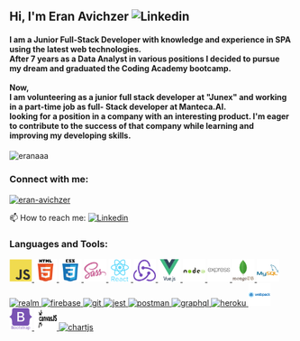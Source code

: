 <h2 align="left">Hi, I'm Eran Avichzer  <img
    alt="Linkedin"
    src="https://img.shields.io/badge/linkedin-0077B5?logo=linkedin&logoColor=white&style=flat"
  />
</h2>
<h4 align="left">I am a Junior Full-Stack Developer with knowledge and experience in SPA using the latest web
   technologies.
   <br />
   After 7 years as a Data Analyst in various positions I decided to pursue my dream and graduated the Coding Academy
   bootcamp.
   <br /> <br />
   Now,
   <br />
   I am volunteering as a junior full stack developer at "Junex" and working in a part-time job as full- Stack developer
   at Manteca.AI.
   <br />
   looking for a position in a company with an interesting product.
   I'm eager to contribute to the success of that company while learning and improving my developing skills.
</h4>
<p align="left"> <img src="https://komarev.com/ghpvc/?username=eranaaa&label=Profile%20views&color=0e75b6&style=flat"
      alt="eranaaa" /> </p>
<h3 align="left">Connect with me:</h3>
<p align="left">
   <a href="https://linkedin.com/in/eran-avichzer" target="_blank"><img align="center"
         src="https://raw.githubusercontent.com/rahuldkjain/github-profile-readme-generator/master/src/images/icons/Social/linked-in-alt.svg"
         alt="eran-avichzer" height="30" width="40" /></a>
</p>
📫 How to reach me: <a href="[https://www.linkedin.com/in/thivagarm/](https://linkedin.com/in/eran-avichzer)">
  <img
    alt="Linkedin"
    src="https://img.shields.io/badge/linkedin-0077B5?logo=linkedin&logoColor=white&style=flat"
  />
</a>
<h3 align="left">Languages and Tools:</h3>
<p align="left">
   <a href="https://developer.mozilla.org/en-US/docs/Web/JavaScript" target="_blank" rel="noreferrer"> <img
         src="https://raw.githubusercontent.com/devicons/devicon/master/icons/javascript/javascript-original.svg"
         alt="javascript" width="40" height="40" />
   </a>
   <a href="https://www.w3.org/html/" target="_blank" rel="noreferrer">
      <img src="https://raw.githubusercontent.com/devicons/devicon/master/icons/html5/html5-original-wordmark.svg"
         alt="html5" width="40" height="40" />
   </a>
   <a href="https://www.w3schools.com/css/" target="_blank" rel="noreferrer"> <img
         src="https://raw.githubusercontent.com/devicons/devicon/master/icons/css3/css3-original-wordmark.svg"
         alt="css3" width="40" height="40" />
   </a>
   <a href="https://sass-lang.com" target="_blank" rel="noreferrer"> <img
         src="https://raw.githubusercontent.com/devicons/devicon/master/icons/sass/sass-original.svg" alt="sass"
         width="40" height="40" />
   </a>
   <a href="https://reactjs.org/" target="_blank" rel="noreferrer"> <img
         src="https://raw.githubusercontent.com/devicons/devicon/master/icons/react/react-original-wordmark.svg"
         alt="react" width="40" height="40" />
   </a>
   <a href="https://redux.js.org" target="_blank" rel="noreferrer">
      <img src="https://raw.githubusercontent.com/devicons/devicon/master/icons/redux/redux-original.svg" alt="redux"
         width="40" height="40" />
   </a>
   <a href="https://vuejs.org/" target="_blank" rel="noreferrer"> <img
         src="https://raw.githubusercontent.com/devicons/devicon/master/icons/vuejs/vuejs-original-wordmark.svg"
         alt="vuejs" width="40" height="40" />
   </a>
   <a href="https://nodejs.org" target="_blank" rel="noreferrer">
      <img src="https://raw.githubusercontent.com/devicons/devicon/master/icons/nodejs/nodejs-original-wordmark.svg"
         alt="nodejs" width="40" height="40" />
   </a>
   <a href="https://expressjs.com" target="_blank" rel="noreferrer"> <img
         src="https://raw.githubusercontent.com/devicons/devicon/master/icons/express/express-original-wordmark.svg"
         alt="express" width="40" height="40" />
   </a>
   <a href="https://www.mongodb.com/" target="_blank" rel="noreferrer"> <img
         src="https://raw.githubusercontent.com/devicons/devicon/master/icons/mongodb/mongodb-original-wordmark.svg"
         alt="mongodb" width="40" height="40" />
   </a>
   <a href="https://www.mysql.com/" target="_blank" rel="noreferrer"> <img
         src="https://raw.githubusercontent.com/devicons/devicon/master/icons/mysql/mysql-original-wordmark.svg"
         alt="mysql" width="40" height="40" />
   </a>
   <a href="https://realm.io/" target="_blank" rel="noreferrer">
      <img
         src="https://raw.githubusercontent.com/bestofjs/bestofjs-webui/8665e8c267a0215f3159df28b33c365198101df5/public/logos/realm.svg"
         alt="realm" width="40" height="40" />
   </a>
   <a href="https://firebase.google.com/" target="_blank" rel="noreferrer"> <img
         src="https://www.vectorlogo.zone/logos/firebase/firebase-icon.svg" alt="firebase" width="40" height="40" />
   </a>
   <a href="https://git-scm.com/" target="_blank" rel="noreferrer"> <img
         src="https://www.vectorlogo.zone/logos/git-scm/git-scm-icon.svg" alt="git" width="40" height="40" />
   </a>
   <a href="https://jestjs.io" target="_blank" rel="noreferrer"> <img
         src="https://www.vectorlogo.zone/logos/jestjsio/jestjsio-icon.svg" alt="jest" width="40" height="40" />
   </a>
   <a href="https://postman.com" target="_blank" rel="noreferrer">
      <img src="https://www.vectorlogo.zone/logos/getpostman/getpostman-icon.svg" alt="postman" width="40"
         height="40" />
   </a>
   <a href="https://graphql.org" target="_blank" rel="noreferrer"> <img
         src="https://www.vectorlogo.zone/logos/graphql/graphql-icon.svg" alt="graphql" width="40" height="40" />
   </a>
   <a href="https://heroku.com" target="_blank" rel="noreferrer"> <img
         src="https://www.vectorlogo.zone/logos/heroku/heroku-icon.svg" alt="heroku" width="40" height="40" />
   </a>
   <a href="https://webpack.js.org" target="_blank" rel="noreferrer"> <img
         src="https://raw.githubusercontent.com/devicons/devicon/d00d0969292a6569d45b06d3f350f463a0107b0d/icons/webpack/webpack-original-wordmark.svg"
         alt="webpack" width="40" height="40" />
   </a>
   <a href="https://getbootstrap.com" target="_blank" rel="noreferrer"> <img
         src="https://raw.githubusercontent.com/devicons/devicon/master/icons/bootstrap/bootstrap-plain-wordmark.svg"
         alt="bootstrap" width="40" height="40" />
   </a>
   <a href="https://canvasjs.com" target="_blank" rel="noreferrer"> <img
         src="https://raw.githubusercontent.com/Hardik0307/Hardik0307/master/assets/canvasjs-charts.svg" alt="canvasjs"
         width="40" height="40" />
   </a>
   <a href="https://www.chartjs.org" target="_blank" rel="noreferrer"> <img
         src="https://www.chartjs.org/media/logo-title.svg" alt="chartjs" width="40" height="40" />
   </a>
</p>
